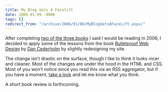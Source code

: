 ```yaml
---
title: My Blog Gets A Facelift
date: 2006-01-09 -0800
tags: []
redirect_from: "/archive/2006/01/08/MyBlogGetsAFaceLift.aspx/"
---
```


After completing [two of the three
books](https://haacked.com/archive/2005/12/26/11370.aspx "2006 Reading List")
I said I would be reading in 2006, I decided to apply some of the
lessons from the book [Bulletproof Web
Design](http://www.amazon.com/exec/obidos/redirect?link_code=as2&path=ASIN/0321346939&tag=youvebeenhaac-20&camp=1789&creative=9325)
by [Dan Cederholm](http://simplebits.com/ "Dan Cederholm's Website") by
slightly redesigning my site.

The change isn’t drastic on the surface, though I like to think it looks
nicer and cleaner. Most of the changes are under the hood in the HTML
and CSS. Most of you won’t notice since you read this via an RSS
aggregator, but if you have a moment, [take a
look](https://haacked.com/ "My Blog") and let me know what you think.

A short book review is forthcoming.


